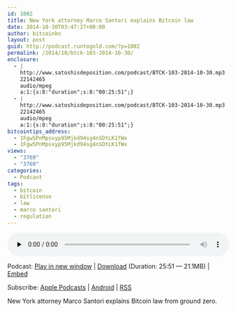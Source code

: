 ```yaml
---
id: 1002
title: New York attorney Marco Santori explains Bitcoin law
date: 2014-10-30T03:47:27+00:00
author: bitcoinkn
layout: post
guid: http://podcast.runtogold.com/?p=1002
permalink: /2014/10/btck-103-2014-10-30/
enclosure:
  - |
    http://www.satoshisdeposition.com/podcast/BTCK-103-2014-10-30.mp3
    22142465
    audio/mpeg
    a:1:{s:8:"duration";s:8:"00:25:51";}
  - |
    http://www.satoshisdeposition.com/podcast/BTCK-103-2014-10-30.mp3
    22142465
    audio/mpeg
    a:1:{s:8:"duration";s:8:"00:25:51";}
bitcointips_address:
  - 1Fgw5PnMpsxyp95Mjkd94sg4nSDtLK1fWx
  - 1Fgw5PnMpsxyp95Mjkd94sg4nSDtLK1fWx
views:
  - "3769"
  - "3769"
categories:
  - Podcast
tags:
  - bitcoin
  - bitlicense
  - law
  - marco santori
  - regulation
---
```

<!--powerpress_player-->

<div class="powerpress_player" id="powerpress_player_5695">
  <audio class="wp-audio-shortcode" id="audio-1002-106" preload="none" style="width: 100%;" controls="controls"><source type="audio/mpeg" src="http://media.blubrry.com/bitcoinruntogold/p/www.satoshisdeposition.com/podcast/BTCK-103-2014-10-30.mp3?_=106" /><a href="http://media.blubrry.com/bitcoinruntogold/p/www.satoshisdeposition.com/podcast/BTCK-103-2014-10-30.mp3">http://media.blubrry.com/bitcoinruntogold/p/www.satoshisdeposition.com/podcast/BTCK-103-2014-10-30.mp3</a></audio>
</div>

<p class="powerpress_links powerpress_links_mp3">
  Podcast: <a href="http://media.blubrry.com/bitcoinruntogold/p/www.satoshisdeposition.com/podcast/BTCK-103-2014-10-30.mp3" class="powerpress_link_pinw" target="_blank" title="Play in new window" onclick="return powerpress_pinw('https://www.bitcoin.kn/?powerpress_pinw=1002-podcast');" rel="nofollow">Play in new window</a> | <a href="http://media.blubrry.com/bitcoinruntogold/s/www.satoshisdeposition.com/podcast/BTCK-103-2014-10-30.mp3" class="powerpress_link_d" title="Download" rel="nofollow" download="BTCK-103-2014-10-30.mp3">Download</a> (Duration: 25:51 &#8212; 21.1MB) | <a href="#" class="powerpress_link_e" title="Embed" onclick="return powerpress_show_embed('1002-podcast');" rel="nofollow">Embed</a>
</p>

<p class="powerpress_embed_box" id="powerpress_embed_1002-podcast" style="display: none;">
  <input id="powerpress_embed_1002-podcast_t" type="text" value="<iframe width=&quot;320&quot; height=&quot;30&quot; src=&quot;https://www.bitcoin.kn/?powerpress_embed=1002-podcast&amp;powerpress_player=mediaelement-audio&quot; frameborder=&quot;0&quot; scrolling=&quot;no&quot;></iframe>" onclick="javascript: this.select();" onfocus="javascript: this.select();" style="width: 70%;" readOnly />
</p>

<p class="powerpress_links powerpress_subscribe_links">
  Subscribe: <a href="https://itunes.apple.com/WebObjects/MZStore.woa/wa/viewPodcast?id=301670981&mt=2&ls=1#episodeGuid=http%3A%2F%2Fpodcast.runtogold.com%2F%3Fp%3D1002" class="powerpress_link_subscribe powerpress_link_subscribe_itunes" title="Subscribe on Apple Podcasts" rel="nofollow">Apple Podcasts</a> | <a href="https://subscribeonandroid.com/www.bitcoin.kn/feed/podcast/" class="powerpress_link_subscribe powerpress_link_subscribe_android" title="Subscribe on Android" rel="nofollow">Android</a> | <a href="https://www.bitcoin.kn/feed/podcast/" class="powerpress_link_subscribe powerpress_link_subscribe_rss" title="Subscribe via RSS" rel="nofollow">RSS</a>
</p>

New York attorney Marco Santori explains Bitcoin law from ground zero.